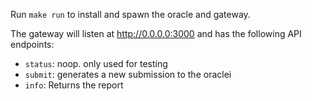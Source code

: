 Run `make run` to install and spawn the oracle and gateway.

The gateway will listen at http://0.0.0.0:3000 and has the following API endpoints:

* `status`: noop. only used for testing
* `submit`: generates a new submission to the oraclei
* `info`: Returns the report
